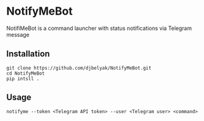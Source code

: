 # NotifyMeBot
NotifiMeBot is a command launcher with status notifications via Telegram message

## Installation

```
git clone https://github.com/djbelyak/NotifyMeBot.git
cd NotifyMeBot
pip intsll .
```

## Usage

```
notifyme --token <Telegram API token> --user <Telegram user> <command>
```